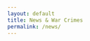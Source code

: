 ```yaml
---
layout: default
title: News & War Crimes
permalink: /news/
---
```

<script async src="https://platform.twitter.com/widgets.js" charset="utf-8"> </script> 
